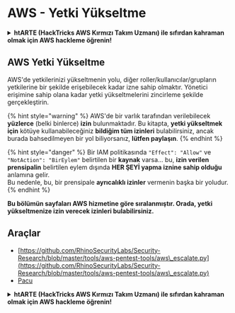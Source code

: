 # AWS - Yetki Yükseltme

<details>

<summary><strong>htARTE (HackTricks AWS Kırmızı Takım Uzmanı)</strong></a><strong> ile sıfırdan kahraman olmak için AWS hackleme öğrenin!</strong></summary>

HackTricks'ı desteklemenin diğer yolları:

* Şirketinizi HackTricks'te **reklamını görmek** veya **HackTricks'i PDF olarak indirmek** için [**ABONELİK PLANLARI**](https://github.com/sponsors/carlospolop)'na göz atın!
* [**Resmi PEASS & HackTricks ürünlerini**](https://peass.creator-spring.com) edinin
* Özel [**NFT'lerden**](https://opensea.io/collection/the-peass-family) oluşan koleksiyonumuz [**The PEASS Family**](https://opensea.io/collection/the-peass-family)'yi keşfedin
* 💬 [**Discord grubuna**](https://discord.gg/hRep4RUj7f) veya [**telegram grubuna**](https://t.me/peass) **katılın** veya **Twitter** 🐦 [**@hacktricks\_live**](https://twitter.com/hacktricks\_live)'ı takip edin**
* **Hacking hilelerinizi** [**HackTricks**](https://github.com/carlospolop/hacktricks) ve [**HackTricks Cloud**](https://github.com/carlospolop/hacktricks-cloud) github reposuna **PR göndererek paylaşın**.

</details>

## AWS Yetki Yükseltme

AWS'de yetkilerinizi yükseltmenin yolu, diğer roller/kullanıcılar/grupların yetkilerine bir şekilde erişebilecek kadar izne sahip olmaktır. Yönetici erişimine sahip olana kadar yetki yükseltmelerini zincirleme şekilde gerçekleştirin.

{% hint style="warning" %}
AWS'de bir varlık tarafından verilebilecek **yüzlerce** (belki binlerce) **izin** bulunmaktadır. Bu kitapta, **yetki yükseltmek için** kötüye kullanabileceğiniz **bildiğim tüm izinleri** bulabilirsiniz, ancak burada bahsedilmeyen bir yol biliyorsanız, **lütfen paylaşın**.
{% endhint %}

{% hint style="danger" %}
Bir IAM politikasında `"Effect": "Allow"` ve `"NotAction": "BirEylem"` belirtilen bir **kaynak** varsa... bu, **izin verilen prensipalin** belirtilen eylem dışında **HER ŞEYİ yapma iznine sahip olduğu** anlamına gelir.\
Bu nedenle, bu, bir prensipale **ayrıcalıklı izinler** vermenin başka bir yoludur.
{% endhint %}

**Bu bölümün sayfaları AWS hizmetine göre sıralanmıştır. Orada, yetki yükseltmenize izin verecek izinleri bulabilirsiniz.**

## Araçlar

* [https://github.com/RhinoSecurityLabs/Security-Research/blob/master/tools/aws-pentest-tools/aws\_escalate.py](https://github.com/RhinoSecurityLabs/Security-Research/blob/master/tools/aws-pentest-tools/aws\_escalate.py)
* [Pacu](https://github.com/RhinoSecurityLabs/pacu)

<details>

<summary><strong>htARTE (HackTricks AWS Kırmızı Takım Uzmanı)</strong></a><strong> ile sıfırdan kahraman olmak için AWS hackleme öğrenin!</strong></summary>

HackTricks'ı desteklemenin diğer yolları:

* Şirketinizi HackTricks'te **reklamını görmek** veya **HackTricks'i PDF olarak indirmek** için [**ABONELİK PLANLARI**](https://github.com/sponsors/carlospolop)'na göz atın!
* [**Resmi PEASS & HackTricks ürünlerini**](https://peass.creator-spring.com) edinin
* Özel [**NFT'lerden**](https://opensea.io/collection/the-peass-family) oluşan koleksiyonumuz [**The PEASS Family**](https://opensea.io/collection/the-peass-family)'yi keşfedin
* 💬 [**Discord grubuna**](https://discord.gg/hRep4RUj7f) veya [**telegram grubuna**](https://t.me/peass) **katılın** veya **Twitter** 🐦 [**@hacktricks\_live**](https://twitter.com/hacktricks\_live)'ı takip edin**
* **Hacking hilelerinizi** [**HackTricks**](https://github.com/carlospolop/hacktricks) ve [**HackTricks Cloud**](https://github.com/carlospolop/hacktricks-cloud) github reposuna **PR göndererek paylaşın**.

</details>
